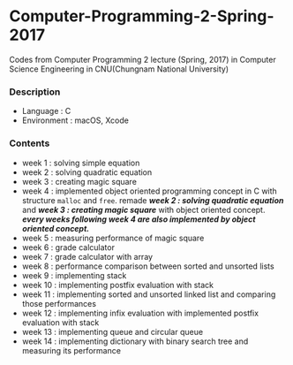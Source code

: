 # Computer-Programming-2-Spring-2017
Codes from Computer Programming 2 lecture (Spring, 2017) in Computer Science Engineering in CNU(Chungnam National University)

### Description
+ Language : C
+ Environment : macOS, Xcode

### Contents
+ week 1 : solving simple equation
+ week 2 : solving quadratic equation
+ week 3 : creating magic square
+ week 4 : implemented object oriented programming concept in C with structure `malloc` and `free`. remade ***week 2 : solving quadratic equation*** and ***week 3 : creating magic square*** with object oriented concept. ***every weeks following week 4 are also implemented by object oriented concept.***
+ week 5 : measuring performance of magic square
+ week 6 : grade calculator
+ week 7 : grade calculator with array
+ week 8 : performance comparison between sorted and unsorted lists
+ week 9 : implementing stack
+ week 10 : implementing postfix evaluation with stack
+ week 11 : implementing sorted and unsorted linked list and comparing those performances
+ week 12 : implementing infix evaluation with implemented postfix evaluation with stack
+ week 13 : implementing queue and circular queue
+ week 14 : implementing dictionary with binary search tree and measuring its performance
